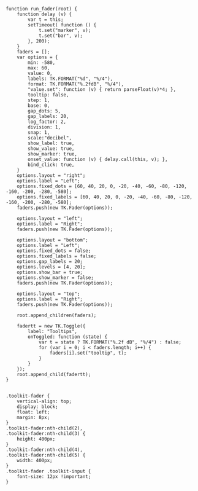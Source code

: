     function run_fader(root) {
        function delay (v) {
            var t = this;
            setTimeout( function () {
                t.set("marker", v);
                t.set("bar", v);
            }, 200);
        }
        faders = [];
        var options = {
            min: -580,
            max: 60,
            value: 0,
            labels: TK.FORMAT("%d", "%/4"),
            format: TK.FORMAT("%.2fdB", "%/4"),
            "value.set": function (v) { return parseFloat(v)*4; },
            tooltip: false,
            step: 1,
            base: 0,
            gap_dots: 5,
            gap_labels: 20,
            log_factor: 2,
            division: 1,
            snap: 1,
            scale:"decibel",
            show_label: true,
            show_value: true,
            show_marker: true,
            onset_value: function (v) { delay.call(this, v); },
            bind_click: true,
        }
        options.layout = "right";
        options.label = "Left";
        options.fixed_dots = [60, 40, 20, 0, -20, -40, -60, -80, -120, -160, -200, -280, -580];
        options.fixed_labels = [60, 40, 20, 0, -20, -40, -60, -80, -120, -160, -200, -280, -580];
        faders.push(new TK.Fader(options));
        
        options.layout = "left";
        options.label = "Right";
        faders.push(new TK.Fader(options));
        
        options.layout = "bottom";
        options.label = "Left";
        options.fixed_dots = false;
        options.fixed_labels = false;
        options.gap_labels = 20;
        options.levels = [4, 20];
        options.show_bar = true;
        options.show_marker = false;
        faders.push(new TK.Fader(options));
        
        options.layout = "top";
        options.label = "Right";
        faders.push(new TK.Fader(options));
        
        root.append_children(faders);

        fadertt = new TK.Toggle({
            label: "Tooltips",
            onToggled: function (state) {
                var t = state ? TK.FORMAT("%.2f dB", "%/4") : false;
                for (var i = 0; i < faders.length; i++) {
                    faders[i].set("tooltip", t);
                }
            }
        });
        root.append_child(fadertt);
    }
<pre class='css prettyprint source'><code>
.toolkit-fader {
    vertical-align: top;
    display: block;
    float: left;
    margin: 8px;
}
.toolkit-fader:nth-child(2),
.toolkit-fader:nth-child(3) {
    height: 400px;
}
.toolkit-fader:nth-child(4),
.toolkit-fader:nth-child(5) {
    width: 400px;
}
.toolkit-fader .toolkit-input {
    font-size: 12px !important;
}
</code></pre>
<script> prepare_example(); </script>
